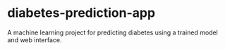 # diabetes-prediction-app
A machine learning project for predicting diabetes using a trained model and web interface.
